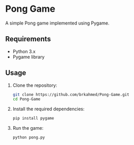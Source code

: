 # Pong Game

A simple Pong game implemented using Pygame.

## Requirements

- Python 3.x
- Pygame library

## Usage

1. Clone the repository:
    ```sh
    git clone https://github.com/brkahmed/Pong-Game.git
    cd Pong-Game
    ```
2. Install the required dependencies:
    ```sh
    pip install pygame
    ```
3. Run the game:
    ```sh
    python pong.py
    ```
